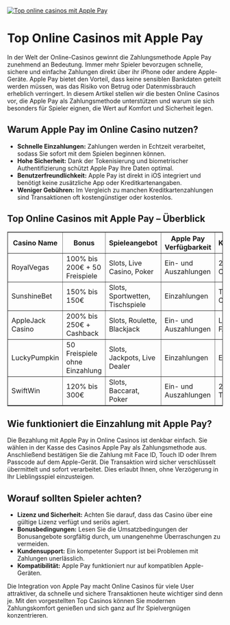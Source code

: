 [![Top online casinos mit Apple Pay](https://123-caf.pages.dev/gitsignup.png)](https://vrmoo.ru/Bt82HjjY)

<h1>Top Online Casinos mit Apple Pay</h1>  <p>In der Welt der Online-Casinos gewinnt die Zahlungsmethode Apple Pay zunehmend an Bedeutung. Immer mehr Spieler bevorzugen schnelle, sichere und einfache Zahlungen direkt über ihr iPhone oder andere Apple-Geräte. Apple Pay bietet den Vorteil, dass keine sensiblen Bankdaten geteilt werden müssen, was das Risiko von Betrug oder Datenmissbrauch erheblich verringert. In diesem Artikel stellen wir die besten Online Casinos vor, die Apple Pay als Zahlungsmethode unterstützen und warum sie sich besonders für Spieler eignen, die Wert auf Komfort und Sicherheit legen.</p>  <h2>Warum Apple Pay im Online Casino nutzen?</h2> <ul>   <li><strong>Schnelle Einzahlungen:</strong> Zahlungen werden in Echtzeit verarbeitet, sodass Sie sofort mit dem Spielen beginnen können.</li>   <li><strong>Hohe Sicherheit:</strong> Dank der Tokenisierung und biometrischer Authentifizierung schützt Apple Pay Ihre Daten optimal.</li>   <li><strong>Benutzerfreundlichkeit:</strong> Apple Pay ist direkt in iOS integriert und benötigt keine zusätzliche App oder Kreditkartenangaben.</li>   <li><strong>Weniger Gebühren:</strong> Im Vergleich zu manchen Kreditkartenzahlungen sind Transaktionen oft kostengünstiger oder kostenlos.</li> </ul>  <h2>Top Online Casinos mit Apple Pay – Überblick</h2> <table border="1" cellpadding="5" cellspacing="0" style="border-collapse: collapse; width: 100%;">   <thead>     <tr>       <th>Casino Name</th>       <th>Bonus</th>       <th>Spieleangebot</th>       <th>Apple Pay Verfügbarkeit</th>       <th>Kundenservice</th>     </tr>   </thead>   <tbody>     <tr>       <td>RoyalVegas</td>       <td>100% bis 200€ + 50 Freispiele</td>       <td>Slots, Live Casino, Poker</td>       <td>Ein- und Auszahlungen</td>       <td>24/7 Live-Chat, E-Mail</td>     </tr>     <tr>       <td>SunshineBet</td>       <td>150% bis 150€</td>       <td>Slots, Sportwetten, Tischspiele</td>       <td>Einzahlungen</td>       <td>Telefon und Chat</td>     </tr>     <tr>       <td>AppleJack Casino</td>       <td>200% bis 250€ + Cashback</td>       <td>Slots, Roulette, Blackjack</td>       <td>Ein- und Auszahlungen</td>       <td>Live-Chat und FAQ</td>     </tr>     <tr>       <td>LuckyPumpkin</td>       <td>50 Freispiele ohne Einzahlung</td>       <td>Slots, Jackpots, Live Dealer</td>       <td>Einzahlungen</td>       <td>E-Mail Support</td>     </tr>     <tr>       <td>SwiftWin</td>       <td>120% bis 300€</td>       <td>Slots, Baccarat, Poker</td>       <td>Ein- und Auszahlungen</td>       <td>24/7 Chat & Telefon</td>     </tr>   </tbody> </table>  <h2>Wie funktioniert die Einzahlung mit Apple Pay?</h2> <p>Die Bezahlung mit Apple Pay in Online Casinos ist denkbar einfach. Sie wählen in der Kasse des Casinos Apple Pay als Zahlungsmethode aus. Anschließend bestätigen Sie die Zahlung mit Face ID, Touch ID oder Ihrem Passcode auf dem Apple-Gerät. Die Transaktion wird sicher verschlüsselt übermittelt und sofort verarbeitet. Dies erlaubt Ihnen, ohne Verzögerung in Ihr Lieblingsspiel einzusteigen.</p>  <h2>Worauf sollten Spieler achten?</h2> <ul>   <li><strong>Lizenz und Sicherheit:</strong> Achten Sie darauf, dass das Casino über eine gültige Lizenz verfügt und seriös agiert.</li>   <li><strong>Bonusbedingungen:</strong> Lesen Sie die Umsatzbedingungen der Bonusangebote sorgfältig durch, um unangenehme Überraschungen zu vermeiden.</li>   <li><strong>Kundensupport:</strong> Ein kompetenter Support ist bei Problemen mit Zahlungen unerlässlich.</li>   <li><strong>Kompatibilität:</strong> Apple Pay funktioniert nur auf kompatiblen Apple-Geräten.</li> </ul>  <p>Die Integration von Apple Pay macht Online Casinos für viele User attraktiver, da schnelle und sichere Transaktionen heute wichtiger sind denn je. Mit den vorgestellten Top Casinos können Sie modernen Zahlungskomfort genießen und sich ganz auf Ihr Spielvergnügen konzentrieren.</p>
